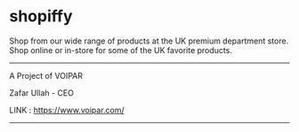 # shopiffy
Shop from our wide range of products at the UK premium department store. Shop online or in-store for some of the UK favorite products.

-------------------------------------------------------------

A Project of VOIPAR 

Zafar Ullah - CEO

LINK : https://www.voipar.com/

-------------------------------------------------------------
